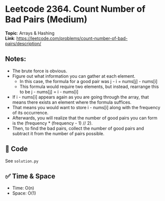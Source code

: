 # Leetcode 2364. Count Number of Bad Pairs (Medium)

**Topic**: Arrays & Hashing  
**Link**: https://leetcode.com/problems/count-number-of-bad-pairs/description/

## Notes: 
 - The brute force is obvious.
 - Figure out what information you can gather at each element. 
    - In this case, the formula for a good pair was j - i = nums[j] - nums[i]
    - This formula would require two elements, but instead, rearrange this to be j - nums[j] = i - nums[i] 
 - If i - nums[i] appears again as you are going through the array, that means there exists an element where the formula suffices. 
 - That means you would want to store i - nums[i] along with the frequency of its occurrence. 
 - Afterwards, you will realize that the number of good pairs you can form is the (frequency * (frequency - 1) // 2). 
 - Then, to find the bad pairs, collect the number of good pairs and subtract it from the number of pairs possible. 
 
## 🧪 Code
See `solution.py`

## ✅ Time & Space
- Time: O(n)
- Space: O(1)